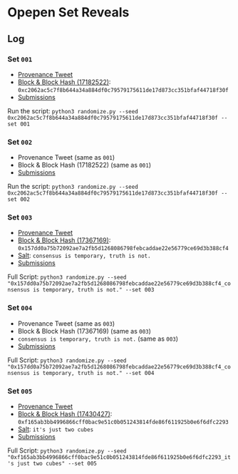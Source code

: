 # Opepen Set Reveals

## Log

### Set `001`

- [Provenance Tweet](https://twitter.com/jalil_eth/status/1653857057731215367)
- [Block & Block Hash (17182522)](https://etherscan.io/block/17182522): `0xc2062ac5c7f8b644a34a884df0c79579175611de17d873cc351bfaf44718f30f`
- [Submissions](https://ipfs.io/ipfs/Qmb4zRe3mMVm4rRNr6qf8SZb7skEPsQMrjfvRH5yCjF57i)

Run the script: `python3 randomize.py --seed 0xc2062ac5c7f8b644a34a884df0c79579175611de17d873cc351bfaf44718f30f --set 001`

### Set `002`

- Provenance Tweet (same as `001`)
- Block & Block Hash (17182522) (same as `001`)
- [Submissions](https://ipfs.io/ipfs/QmVnDWVq4zA4nzYC1XB9Sg7gHLZaSSQdDEKVjnHnrjEWg7)

Run the script: `python3 randomize.py --seed 0xc2062ac5c7f8b644a34a884df0c79579175611de17d873cc351bfaf44718f30f --set 002`

### Set `003`

- [Provenance Tweet](https://twitter.com/jalil_eth/status/1663265479056822272)
- [Block & Block Hash (17367169)](https://etherscan.io/block/17367169): `0x157dd0a75b72092ae7a2fb5d1268086798febcaddae22e56779ce69d3b388cf4`
- [Salt](https://twitter.com/jalil_eth/status/1663298169986334721): `consensus is temporary, truth is not.`
- [Submissions](https://ipfs.io/ipfs/QmX1pANp5oxSbFMQwfd4Zvwg4xoSZ4aGzMKb8VPQBt7KCK)

Full Script: `python3 randomize.py --seed "0x157dd0a75b72092ae7a2fb5d1268086798febcaddae22e56779ce69d3b388cf4_consensus is temporary, truth is not." --set 003`

### Set `004`

- Provenance Tweet (same as `003`)
- Block & Block Hash (17367169) (same as `003`)
- `consensus is temporary, truth is not.` (same as `003`)
- [Submissions](http://ipfs.io/ipfs/QmdqWVuE4a6k7qi2mxPdjVfCReVFKUrgGXeAdKKgZLzWYG)

Full Script: `python3 randomize.py --seed "0x157dd0a75b72092ae7a2fb5d1268086798febcaddae22e56779ce69d3b388cf4_consensus is temporary, truth is not." --set 004`

### Set `005`

- [Provenance Tweet](https://twitter.com/jalil_eth/status/1666517163308359699)
- [Block & Block Hash (17430427)](https://etherscan.io/block/17430427): `0xf165ab3bb4996866cff0bac9e51c0b051243814fde86f611925b0e6f6dfc2293`
- [Salt](https://twitter.com/jalil_eth/status/1663298169986334721): `it's just two cubes`
- [Submissions](https://ipfs.io/ipfs/QmVxRtypNoykDUbDwbmNzaUygWCuaDB5E1f6BXCYRJT7vK)

Full Script: `python3 randomize.py --seed "0xf165ab3bb4996866cff0bac9e51c0b051243814fde86f611925b0e6f6dfc2293_it's just two cubes" --set 005`
